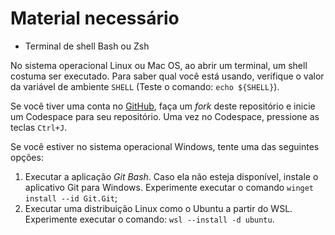 # Material necessário

- Terminal de shell Bash ou Zsh

No sistema operacional Linux ou Mac OS, ao abrir um terminal, um shell costuma ser executado. Para saber qual você está usando, verifique o valor da variável de ambiente `SHELL` (Teste o comando: `echo ${SHELL}`).

Se você tiver uma conta no [GitHub](https://github.com), faça um *fork* deste repositório e inicie um Codespace para seu repositório. Uma vez no Codespace, pressione as teclas `Ctrl+J`.

Se você estiver no sistema operacional Windows, tente uma das seguintes opções:

1. Executar a aplicação *Git Bash*. Caso ela não esteja disponível, instale o aplicativo Git para Windows. Experimente executar o comando `winget install --id Git.Git`;
2. Executar uma distribuição Linux como o Ubuntu a partir do WSL. Experimente executar o comando: `wsl --install -d ubuntu`.